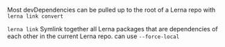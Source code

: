 Most devDependencies can be pulled up to the root of a Lerna repo with `lerna link convert`

`lerna link` Symlink together all Lerna packages that are dependencies of each other in the current Lerna repo.
can use `--force-local`
